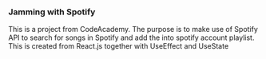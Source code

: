 ### Jamming with Spotify
This is a project from CodeAcademy. The purpose is to make use of Spotify API to search for songs in Spotify and add the into spotify account playlist.
This is created from React.js together with UseEffect and UseState